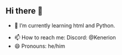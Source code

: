 ## Hi there 👋

<!--
**Kenerion0/Kenerion0** is a ✨ _special_ ✨ repository because its `README.md` (this file) appears on your GitHub profile.

Here are some ideas to get you started:
<-->
<!-- - 🔭 I’m currently working on ... -->
- 🌱 I’m currently learning html and Python.
<!-- - 👯 I’m looking to collaborate on ... -->
<!-- - 🤔 I’m looking for help with ... -->
<!-- - 💬 Ask me about ... -->
- 📫 How to reach me: Discord: @Kenerion
- 😄 Pronouns: he/him
<!-- - ⚡ Fun fact: ... -->

